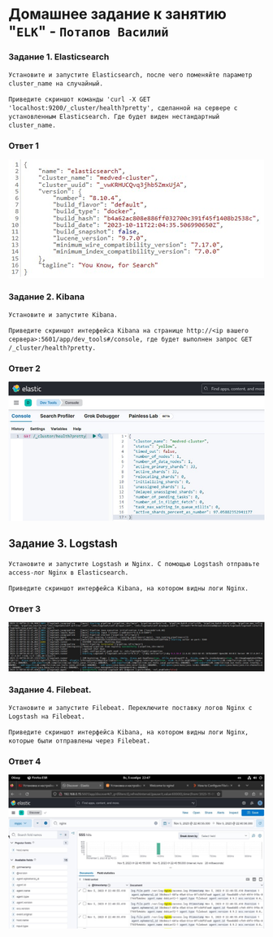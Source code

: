 # Домашнее задание к занятию "`ELK`" - `Потапов Василий`

### Задание 1. Elasticsearch
`Установите и запустите Elasticsearch, после чего поменяйте параметр cluster_name на случайный.`

`Приведите скриншот команды 'curl -X GET 'localhost:9200/_cluster/health?pretty', сделанной на сервере с установленным Elasticsearch. Где будет виден нестандартный cluster_name.`

### Ответ 1

![Название скриншота 1](https://github.com/mistermedved01/hw-11-03/blob/main/img/elasticsearch.jpg)

### Задание 2. Kibana

`Установите и запустите Kibana.`

`Приведите скриншот интерфейса Kibana на странице http://<ip вашего сервера>:5601/app/dev_tools#/console, где будет выполнен запрос GET /_cluster/health?pretty.`

### Ответ 2

![Название скриншота 1](https://github.com/mistermedved01/hw-11-03/blob/main/img/kibana.jpg)

## Задание 3. Logstash

`Установите и запустите Logstash и Nginx. С помощью Logstash отправьте access-лог Nginx в Elasticsearch.`

`Приведите скриншот интерфейса Kibana, на котором видны логи Nginx.`

### Ответ 3

![Название скриншота 1](https://github.com/mistermedved01/hw-11-03/blob/main/img/nginx_logstash.jpg)

### Задание 4. Filebeat.

`Установите и запустите Filebeat. Переключите поставку логов Nginx с Logstash на Filebeat.`

`Приведите скриншот интерфейса Kibana, на котором видны логи Nginx, которые были отправлены через Filebeat.`

### Ответ 4

![Название скриншота 1](https://github.com/mistermedved01/hw-11-03/blob/main/img/nginx_filebeat.jpg)
